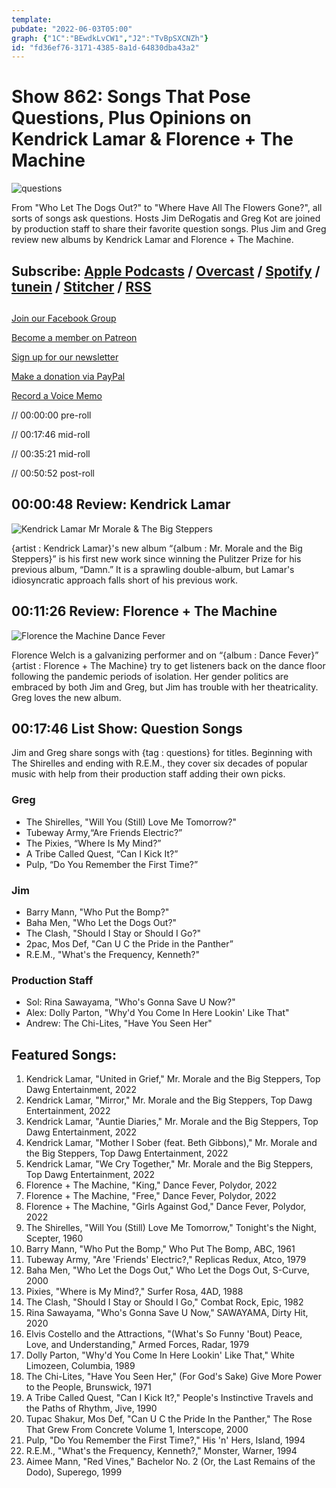 ```yaml
---
template: 
pubdate: "2022-06-03T05:00"
graph: {"1C":"BEwdkLvCW1","J2":"TvBpSXCNZh"}
id: "fd36ef76-3171-4385-8a1d-64830dba43a2"
---
```






# Show 862: Songs That Pose Questions, Plus Opinions on Kendrick Lamar & Florence + The Machine

![questions](https://static.soundopinions.org/images/2022/untitled-design.jpeg)

From "Who Let The Dogs Out?" to "Where Have All The Flowers Gone?", all sorts of songs ask questions. Hosts Jim DeRogatis and Greg Kot are joined by production staff to share their favorite question songs. Plus Jim and Greg review new albums by Kendrick Lamar and Florence + The Machine. 



## Subscribe: [Apple Podcasts](https://itunes.apple.com/us/podcast/sound-opinions/id94793843) / [Overcast](https://overcast.fm/itunes94793843/sound-opinions) / [Spotify](https://open.spotify.com/show/1kNR8YL7TBrQuRxDdS4wtU) / [tunein](https://tunein.com/podcasts/Music-Podcasts/Sound-Opinions-p60273/) / [Stitcher](http://www.stitcher.com/podcast/sound-opinions) / [RSS](https://feeds.simplecast.com/Nn6fjnB0)



## 

[Join our Facebook Group](https://bit.ly/3sivr9T)

[Become a member on Patreon](https://bit.ly/3slWZvc)

[Sign up for our newsletter](https://bit.ly/3eEvRnG)

[Make a donation via PayPal](https://bit.ly/3dmt9lU)

[Record a Voice Memo](https://bit.ly/2RyD5Ah)

// 00:00:00 pre-roll

// 00:17:46 mid-roll

// 00:35:21 mid-roll

// 00:50:52 post-roll



## 00:00:48 Review: Kendrick Lamar

![Kendrick Lamar Mr Morale & The Big Steppers](https://static.soundopinions.org/assets/862/1C6.jpg)

{artist : Kendrick Lamar}'s new album “{album : Mr. Morale and the Big Steppers}” is his first new work since winning the Pulitzer Prize for his previous album, “Damn.” It is a sprawling double-album, but Lamar's idiosyncratic approach falls short of his previous work.



## 00:11:26 Review: Florence + The Machine

![Florence  the Machine Dance Fever](https://static.soundopinions.org/assets/862/J212.jpg)

Florence Welch is a galvanizing performer and on “{album : Dance Fever}” {artist : Florence + The Machine} try to get listeners back on the dance floor following the pandemic periods of isolation. Her gender politics are embraced by both Jim and Greg, but Jim has trouble with her theatricality. Greg loves the new album.



## 00:17:46 List Show: Question Songs

Jim and Greg share songs with {tag : questions} for titles. Beginning with The Shirelles and ending with R.E.M., they cover six decades of popular music with help from their production staff adding their own picks.


### Greg

- The Shirelles, "Will You (Still) Love Me Tomorrow?"
- Tubeway Army,“Are Friends Electric?”
- The Pixies, “Where Is My Mind?”
- A Tribe Called Quest, “Can I Kick It?”
- Pulp, “Do You Remember the First Time?”


### Jim

- Barry Mann, "Who Put the Bomp?"
- Baha Men, "Who Let the Dogs Out?"
- The Clash, "Should I Stay or Should I Go?"
- 2pac, Mos Def, "Can U C the Pride in the Panther”
- R.E.M., "What's the Frequency, Kenneth?"


### Production Staff

- Sol: Rina Sawayama, "Who's Gonna Save U Now?"
- Alex: Dolly Parton, "Why'd You Come In Here Lookin' Like That"
- Andrew: The Chi-Lites, "Have You Seen Her"



## Featured Songs:

1. Kendrick Lamar, "United in Grief," Mr. Morale and the Big Steppers, Top Dawg Entertainment, 2022
2. Kendrick Lamar, "Mirror," Mr. Morale and the Big Steppers, Top Dawg Entertainment, 2022
3. Kendrick Lamar, "Auntie Diaries," Mr. Morale and the Big Steppers, Top Dawg Entertainment, 2022
4. Kendrick Lamar, "Mother I Sober (feat. Beth Gibbons)," Mr. Morale and the Big Steppers, Top Dawg Entertainment, 2022
5. Kendrick Lamar, "We Cry Together," Mr. Morale and the Big Steppers, Top Dawg Entertainment, 2022
6. Florence + The Machine, "King," Dance Fever, Polydor, 2022
7. Florence + The Machine, "Free," Dance Fever, Polydor, 2022
8. Florence + The Machine, "Girls Against God," Dance Fever, Polydor, 2022
9. The Shirelles, "Will You (Still) Love Me Tomorrow," Tonight's the Night, Scepter, 1960
10. Barry Mann, "Who Put the Bomp," Who Put The Bomp, ABC, 1961
11. Tubeway Army, "Are 'Friends' Electric?," Replicas Redux, Atco, 1979
12. Baha Men, "Who Let the Dogs Out," Who Let the Dogs Out, S-Curve, 2000
13. Pixies, "Where is My Mind?," Surfer Rosa, 4AD, 1988
14. The Clash, "Should I Stay or Should I Go," Combat Rock, Epic, 1982
15. Rina Sawayama, "Who's Gonna Save U Now," SAWAYAMA, Dirty Hit, 2020
16. Elvis Costello and the Attractions, "(What's So Funny 'Bout) Peace, Love, and Understanding," Armed Forces, Radar, 1979
17. Dolly Parton, "Why'd You Come In Here Lookin' Like That," White Limozeen, Columbia, 1989
18. The Chi-Lites, "Have You Seen Her," (For God's Sake) Give More Power to the People, Brunswick, 1971
19. A Tribe Called Quest, "Can I Kick It?," People's Instinctive Travels and the Paths of Rhythm, Jive, 1990
20. Tupac Shakur, Mos Def, "Can U C the Pride In the Panther," The Rose That Grew From Concrete Volume 1, Interscope, 2000
21. Pulp, "Do You Remember the First Time?," His 'n' Hers, Island, 1994
22. R.E.M., "What's the Frequency, Kenneth?," Monster, Warner, 1994
23. Aimee Mann, "Red Vines," Bachelor No. 2 (Or, the Last Remains of the Dodo), Superego, 1999